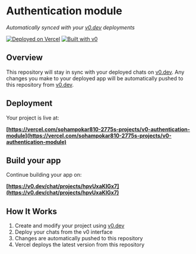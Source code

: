 # Authentication module

*Automatically synced with your [v0.dev](https://v0.dev) deployments*

[![Deployed on Vercel](https://img.shields.io/badge/Deployed%20on-Vercel-black?style=for-the-badge&logo=vercel)](https://vercel.com/sohampokar810-2775s-projects/v0-authentication-module)
[![Built with v0](https://img.shields.io/badge/Built%20with-v0.dev-black?style=for-the-badge)](https://v0.dev/chat/projects/hpvUxaKlGx7)

## Overview

This repository will stay in sync with your deployed chats on [v0.dev](https://v0.dev).
Any changes you make to your deployed app will be automatically pushed to this repository from [v0.dev](https://v0.dev).

## Deployment

Your project is live at:

**[https://vercel.com/sohampokar810-2775s-projects/v0-authentication-module](https://vercel.com/sohampokar810-2775s-projects/v0-authentication-module)**

## Build your app

Continue building your app on:

**[https://v0.dev/chat/projects/hpvUxaKlGx7](https://v0.dev/chat/projects/hpvUxaKlGx7)**

## How It Works

1. Create and modify your project using [v0.dev](https://v0.dev)
2. Deploy your chats from the v0 interface
3. Changes are automatically pushed to this repository
4. Vercel deploys the latest version from this repository
